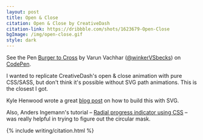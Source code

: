 ```yaml
---
layout: post
title: Open & Close
citation: Open & Close by CreativeDash
citation-link: https://dribbble.com/shots/1623679-Open-Close
bgImage: /img/open-close.gif
style: dark
---
```


<p data-height="368" data-theme-id="7569" data-slug-hash="mpjkd" data-default-tab="result" class='codepen'>See the Pen <a href='http://codepen.io/winkerVSbecks/pen/mpjkd/'>Burger to Cross</a> by Varun Vachhar (<a href='http://codepen.io/winkerVSbecks'>@winkerVSbecks</a>) on <a href='http://codepen.io'>CodePen</a>.</p>
<script async src="//codepen.io/assets/embed/ei.js"></script>

I wanted to replicate CreativeDash's open &amp; close animation with pure CSS/SASS, but don't think it's possible without SVG path animations. This is the closest I got.

Kyle Henwood wrote a great  [blog post](https://raygun.io/blog/2014/07/making-svg-html-burger-button) on how to build this with SVG.

Also, Anders Ingemann's tutorial &ndash;  [Radial progress indicator using CSS](https://medium.com/@andsens/radial-progress-indicator-using-css-a917b80c43f9) &ndash; was really helpful in trying to figure out the circular mask.

{% include writing/citation.html %}
